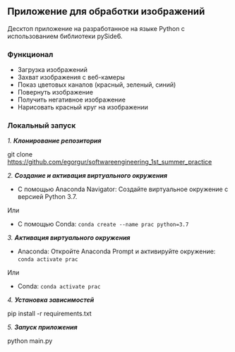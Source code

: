 ## Приложение для обработки изображений

Десктоп приложение на разработанное на языке Python с использованием библиотеки pySide6.

### Функционал
- Загрузка изображений
- Захват изображения с веб-камеры
- Показ цветовых каналов (красный, зеленый, синий)
- Повернуть изображение
- Получить негативное изображение
- Нарисовать красный круг на изображении

### Локальный запуск

_1. **Клонирование репозитория**_
   
git clone https://github.com/egorgur/softwareengineering_1st_summer_practice

_2. **Создание и активация виртуального окружения**_
   
- С помощью Anaconda Navigator: Создайте виртуальное окружение с версией Python 3.7.

Или

- С помощью Conda: ```conda create --name prac python=3.7```

_3. **Активация виртуального окружения**_

- Anaconda: Откройте Anaconda Prompt и активируйте окружение: ```conda activate prac```

Или

- Conda: ```conda activate prac```

_4. **Установка зависимостей**_

pip install -r requirements.txt

_5. **Запуск приложения**_
   
python main.py
